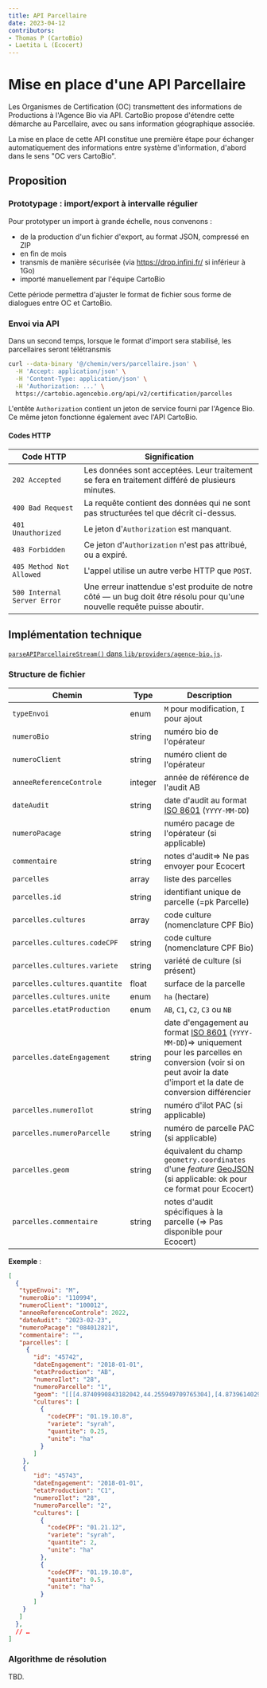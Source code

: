 ```yaml
---
title: API Parcellaire
date: 2023-04-12
contributors:
- Thomas P (CartoBio)
- Laetita L (Ecocert)
---
```


# Mise en place d'une API Parcellaire

Les Organismes de Certification (OC) transmettent des informations de Productions à l'Agence Bio via API. CartoBio propose d'étendre cette démarche au Parcellaire, avec ou sans information géographique associée.

La mise en place de cette API constitue une première étape pour échanger automatiquement des informations entre système d'information, d'abord dans le sens "OC vers CartoBio".

## Proposition

### Prototypage : import/export à intervalle régulier

Pour prototyper un import à grande échelle, nous convenons :

- de la production d'un fichier d'export, au format JSON, compressé en ZIP
- en fin de mois
- transmis de manière sécurisée (via https://drop.infini.fr/ si inférieur à 1Go)
- importé manuellement par l'équipe CartoBio

Cette période permettra d'ajuster le format de fichier sous forme de dialogues entre OC et CartoBio.

### Envoi via API

Dans un second temps, lorsque le format d'import sera stabilisé, les parcellaires seront télétransmis

```bash
curl --data-binary '@/chemin/vers/parcellaire.json' \
  -H 'Accept: application/json' \
  -H 'Content-Type: application/json' \
  -H 'Authorization: ...' \
  https://cartobio.agencebio.org/api/v2/certification/parcelles
```

L'entête `Authorization` contient un jeton de service fourni par l'Agence Bio.\
Ce même jeton fonctionne également avec l'API CartoBio.

#### Codes HTTP

| Code HTTP                   | Signification
| ---                         | ---
| `202 Accepted`              | Les données sont acceptées. Leur traitement se fera en traitement différé de plusieurs minutes.
| `400 Bad Request`           | La requête contient des données qui ne sont pas structurées tel que décrit ci-dessus.
| `401 Unauthorized`          | Le jeton d'`Authorization` est manquant.
| `403 Forbidden`             | Ce jeton d'`Authorization` n'est pas attribué, ou a expiré.
| `405 Method Not Allowed`    | L'appel utilise un autre verbe HTTP que `POST`.
| `500 Internal Server Error` | Une erreur inattendue s'est produite de notre côté — un bug doit être résolu pour qu'une nouvelle requête puisse aboutir.

## Implémentation technique

[`parseAPIParcellaireStream()` dans `lib/providers/agence-bio.js`](../../lib/providers/agence-bio.js).

### Structure de fichier

| Chemin                        | Type        | Description
| ---                           | ---         | ---
| `typeEnvoi`                   | enum        | `M` pour modification, `I` pour ajout
| `numeroBio`                   | string      | numéro bio de l'opérateur
| `numeroClient`                | string      | numéro client de l'opérateur
| `anneeReferenceControle`      | integer     | année de référence de l'audit AB
| `dateAudit`                   | string      | date d'audit au format [ISO 8601] (`YYYY-MM-DD`)
| `numeroPacage`                | string      | numéro pacage de l'opérateur (si applicable)
| `commentaire`                 | string      | notes d'audit=> Ne pas envoyer pour Ecocert
| `parcelles`                   | array       | liste des parcelles
| `parcelles.id`                | string      | identifiant unique de parcelle (=pk Parcelle)
| `parcelles.cultures`          | array       | code culture (nomenclature CPF Bio)
| `parcelles.cultures.codeCPF`  | string      | code culture (nomenclature CPF Bio)
| `parcelles.cultures.variete`  | string      | variété de culture (si présent) 
| `parcelles.cultures.quantite` | float       | surface de la parcelle
| `parcelles.cultures.unite`    | enum        | `ha` (hectare)
| `parcelles.etatProduction`    | enum        | `AB`, `C1`, `C2`, `C3` ou `NB`
| `parcelles.dateEngagement`    | string      | date d'engagement au format [ISO 8601] (`YYYY-MM-DD`)=> uniquement pour les parcelles en conversion (voir si on peut avoir                                              la date d'import et la date de conversion différencier
| `parcelles.numeroIlot`        | string      | numéro d'ilot PAC (si applicable)
| `parcelles.numeroParcelle`    | string      | numéro de parcelle PAC (si applicable)
| `parcelles.geom`              | string      | équivalent du champ `geometry.coordinates` d'une _feature_ [GeoJSON] (si applicable: ok pour ce format pour Ecocert)
| `parcelles.commentaire`       | string      | notes d'audit spécifiques à la parcelle (=> Pas disponible pour Ecocert)

**Exemple** :

```json
[
  {
   "typeEnvoi": "M",
   "numeroBio": "110994",
   "numeroClient": "100012",
   "anneeReferenceControle": 2022,
   "dateAudit": "2023-02-23",
   "numeroPacage": "084012821",
   "commentaire": "",
   "parcelles": [
     {
       "id": "45742",
       "dateEngagement": "2018-01-01",
       "etatProduction": "AB",
       "numeroIlot": "28",
       "numeroParcelle": "1",
       "geom": "[[[4.8740990843182042,44.255949709765304],[4.8739614029301244,44.255016135661734],[4.8736532263747678,44.255001848456033],[4.8738004728368587,44.255928756333255],[4.8740990843182042,44.255949709765304]]]",
       "cultures": [
         {
           "codeCPF": "01.19.10.8",
           "variete": "syrah",
           "quantite": 0.25,
           "unite": "ha"
         }
       ]
    },
    {
       "id": "45743",
       "dateEngagement": "2018-01-01",
       "etatProduction": "C1",
       "numeroIlot": "28",
       "numeroParcelle": "2",
       "cultures": [
         {
           "codeCPF": "01.21.12",
           "variete": "syrah",
           "quantite": 2,
           "unite": "ha"
         },
         {
           "codeCPF": "01.19.10.8",
           "quantite": 0.5,
           "unite": "ha"
         }
       ]
    }
   ]
  },
  // …
]
```

### Algorithme de résolution

TBD.

[GeoJSON]: https://geojson.org/
[ISO 8601]: https://www.iso.org/iso-8601-date-and-time-format.html
